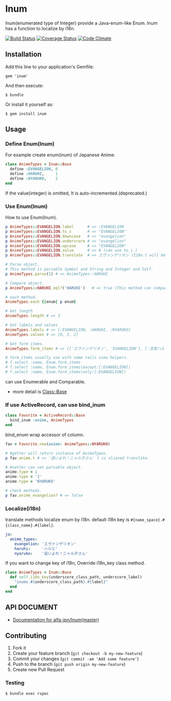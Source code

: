 # Inum

Inum(enumerated type of Integer) provide a Java-enum-like Enum.
Inum has a function to localize by i18n.

[![Build Status](https://travis-ci.org/alfa-jpn/inum.svg?branch=master)](https://travis-ci.org/alfa-jpn/inum)
[![Coverage Status](https://coveralls.io/repos/github/alfa-jpn/inum/badge.svg?branch=master)](https://coveralls.io/github/alfa-jpn/inum?branch=master)
[![Code Climate](https://codeclimate.com/github/alfa-jpn/inum/badges/gpa.svg)](https://codeclimate.com/github/alfa-jpn/inum)

## Installation

Add this line to your application's Gemfile:

    gem 'inum'

And then execute:

    $ bundle

Or install it yourself as:

    $ gem install inum

## Usage


### Define Enum(Inum)
For example create enum(inum) of Japanese Anime.

``` ruby
class AnimeTypes < Inum::Base
  define :EVANGELION, 0
  define :HARUHI,     1
  define :NYARUKO,    2
end
```

If the value(integer) is omitted, It is auto-incremented.(deprecated.)

### Use Enum(Inum)
How to use Enum(Inum).

``` ruby
p AnimeTypes::EVANGELION.label      # => :EVANGELION
p AnimeTypes::EVANGELION.to_s       # => "EVANGELION"
p AnimeTypes::EVANGELION.downcase   # => "evangelion"
p AnimeTypes::EVANGELION.underscore # => "evangelion"
p AnimeTypes::EVANGELION.upcase     # => "EVANGELION"
p AnimeTypes::EVANGELION.value      # => 0 (can use to_i.)
p AnimeTypes::EVANGELION.translate  # => エヴァンゲリオン (I18n.t will be called with `anime_types.evangelion`.)

# Parse object.
# This method is parsable Symbol and String and Integer and Self.
p AnimeTypes.parse(1) # => AnimeTypes::HARUHI

# Compare object.
p AnimeTypes::HARUHI.eql?('HARUHI')   # => true (This method can compare all parsable object.)

# each method.
AnimeTypes.each {|enum| p enum}

# Get length
AnimeTypes.length # => 3

# Get labels and values
AnimeTypes.labels # => [:EVANGELION, :HARUHI, :NYARUKO]
AnimeTypes.values # => [0, 1, 2]

# Get form items.
AnimeTypes.form_items # => [['エヴァンゲリオン', 'EVANGELION'], ['涼宮ハルヒの憂鬱', 'HARUHI'], ....]

# form_items usually use with some rails view helpers.
# f.select :name, Enum.form_items
# f.select :name, Enum.form_items(except:[:EVANGELION])
# f.select :name, Enum.form_items(only:[:EVANGELION])
```

can use Enumerable and Comparable.

- more detail is [Class::Base](http://rubydoc.info/github/alfa-jpn/inum/Inum/Base)

### If use ActiveRecord, can use bind\_inum

``` ruby
class Favorite < ActiveRecord::Base
  bind_inum :anime, AnimeTypes
end
```

bind\_enum wrap accessor of column.

``` ruby
fav = Favorite.new(anime: AnimeTypes::NYARUKO)

# #getter will return instance of AnimeTypes.
p fav.anime.t # => '這いよれ！ニャル子さん' t is aliased translate.

# #setter can set parsable object.
anime.type = 1
anime.type = '1'
anime.type = 'NYARUKO'

# check methods.
p fav.anime_evangelion? # => false
```

### Localize(i18n)
translate methods localize enum by i18n.
default i18n key is `#{name_space}.#{class_name}.#{label}`.

``` yaml
ja:
  anime_types:
    evangelion: 'エヴァンゲリオン'
    haruhi:     'ハルヒ'
    nyaruko:    '這いよれ！ニャル子さん'
```

If you want to change key of i18n, Override i18n_key class method.

``` ruby
class AnimeTypes < Inum::Base
  def self.i18n_key(underscore_class_path, underscore_label)
    "inums.#{underscore_class_path}.#{label}"
  end
end
```

## API DOCUMENT

- [Documentation for alfa-jpn/Inum(master)](http://rubydoc.info/github/alfa-jpn/inum/frames)

## Contributing

1. Fork it
2. Create your feature branch (`git checkout -b my-new-feature`)
3. Commit your changes (`git commit -am 'Add some feature'`)
4. Push to the branch (`git push origin my-new-feature`)
5. Create new Pull Request

### Testing

```shell
$ bundle exec rspec
```
